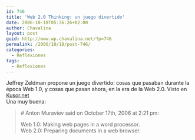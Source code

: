 ```yaml
---
id: 746
title: 'Web 2.0 Thinking: un juego divertido'
date: 2006-10-18T05:36:26+02:00
author: Chavalina
layout: post
guid: http://www.wp.chavalina.net/?p=746
permalink: /2006/10/18/post-746/
categories:
  - Reflexiones
tags:
  - Reflexiones
---
```

Jeffrey Zeldman propone un juego divertido: cosas que pasaban durante la &eacute;poca Web 1.0, y cosas que pasan ahora, en la era de la Web 2.0. Visto en <a href="http://kusor.net/blog/708/web-20-thinking-game" target="_blank">Kusor.net</a>  
Una muy buena:

> \# Anton Muraviev said on October 17th, 2006 at 2:21 pm:
> 
> Web 1.0: Making web pages in a word processor.  
> Web 2.0: Preparing documents in a web browser.